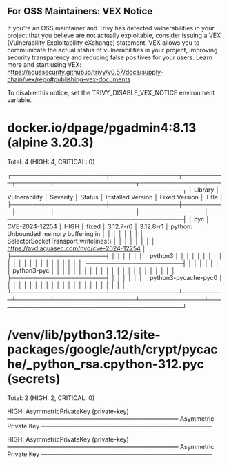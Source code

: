 
For OSS Maintainers: VEX Notice
--------------------------------
If you're an OSS maintainer and Trivy has detected vulnerabilities in your project that you believe are not actually exploitable, consider issuing a VEX (Vulnerability Exploitability eXchange) statement.
VEX allows you to communicate the actual status of vulnerabilities in your project, improving security transparency and reducing false positives for your users.
Learn more and start using VEX: https://aquasecurity.github.io/trivy/v0.57/docs/supply-chain/vex/repo#publishing-vex-documents

To disable this notice, set the TRIVY_DISABLE_VEX_NOTICE environment variable.


docker.io/dpage/pgadmin4:8.13 (alpine 3.20.3)
=============================================
Total: 4 (HIGH: 4, CRITICAL: 0)

┌──────────────────────┬────────────────┬──────────┬────────┬───────────────────┬───────────────┬────────────────────────────────────────────┐
│       Library        │ Vulnerability  │ Severity │ Status │ Installed Version │ Fixed Version │                   Title                    │
├──────────────────────┼────────────────┼──────────┼────────┼───────────────────┼───────────────┼────────────────────────────────────────────┤
│ pyc                  │ CVE-2024-12254 │ HIGH     │ fixed  │ 3.12.7-r0         │ 3.12.8-r1     │ python: Unbounded memory buffering in      │
│                      │                │          │        │                   │               │ SelectorSocketTransport.writelines()       │
│                      │                │          │        │                   │               │ https://avd.aquasec.com/nvd/cve-2024-12254 │
├──────────────────────┤                │          │        │                   │               │                                            │
│ python3              │                │          │        │                   │               │                                            │
│                      │                │          │        │                   │               │                                            │
│                      │                │          │        │                   │               │                                            │
├──────────────────────┤                │          │        │                   │               │                                            │
│ python3-pyc          │                │          │        │                   │               │                                            │
│                      │                │          │        │                   │               │                                            │
│                      │                │          │        │                   │               │                                            │
├──────────────────────┤                │          │        │                   │               │                                            │
│ python3-pycache-pyc0 │                │          │        │                   │               │                                            │
│                      │                │          │        │                   │               │                                            │
│                      │                │          │        │                   │               │                                            │
└──────────────────────┴────────────────┴──────────┴────────┴───────────────────┴───────────────┴────────────────────────────────────────────┘

/venv/lib/python3.12/site-packages/google/auth/crypt/__pycache__/_python_rsa.cpython-312.pyc (secrets)
======================================================================================================
Total: 2 (HIGH: 2, CRITICAL: 0)

HIGH: AsymmetricPrivateKey (private-key)
════════════════════════════════════════
Asymmetric Private Key
────────────────────────────────────────


HIGH: AsymmetricPrivateKey (private-key)
════════════════════════════════════════
Asymmetric Private Key
────────────────────────────────────────


